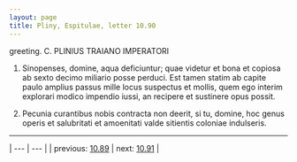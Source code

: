 ```yaml
---
layout: page
title: Pliny, Espitulae, letter 10.90
---
```


greeting. C. PLINIUS TRAIANO IMPERATORI



1. Sinopenses, domine, aqua deficiuntur; quae videtur et bona et copiosa ab sexto decimo miliario posse perduci. Est tamen statim ab capite paulo amplius passus mille locus suspectus et mollis, quem ego interim explorari modico impendio iussi, an recipere et sustinere opus possit.



2. Pecunia curantibus nobis contracta non deerit, si tu, domine, hoc genus operis et salubritati et amoenitati valde sitientis coloniae indulseris.



---

| --- | --- |
| previous: [10.89](../10.89/) | next: [10.91](../10.91/) |